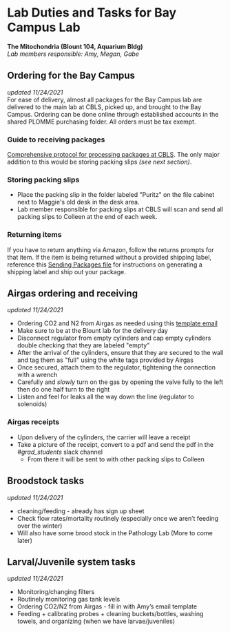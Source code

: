 # Lab Duties and Tasks for Bay Campus Lab
**The Mitochondria (Blount 104, Aquarium Bldg)**\
*Lab members responsible: Amy, Megan, Gabe*

## Ordering for the Bay Campus
*updated 11/24/2021*\
For ease of delivery, almost all packages for the Bay Campus lab are delivered to the main lab at CBLS, picked up, and brought to the Bay Campus.
Ordering can be done online through established accounts in the shared PLOMME purchasing folder. All orders must be tax exempt.
### Guide to receiving packages
[Comprehensive protocol for processing packages at CBLS](https://github.com/meschedl/PPP-Lab-Resources/blob/master/Protocols_and_Lab_Resources/Lab_Maintenance/Putting_Away_Packages.md). The only major addition to this would be storing packing slips *(see next section)*.
### Storing packing slips
* Place the packing slip in the folder labeled "Puritz" on the file cabinet next to Maggie's old desk in the desk area.
* Lab member responsible for packing slips at CBLS will scan and send all packing slips to Colleen at the end of each week.
### Returning items
If you have to return anything via Amazon, follow the returns prompts for that item. If the item is being returned without a provided shipping label, reference this [Sending Packages file](https://github.com/meschedl/PPP-Lab-Resources/blob/master/Protocols_and_Lab_Resources/Lab_Maintenance/Sending_Packages.md) for instructions on generating a shipping label and ship out your package.

## Airgas ordering and receiving
*updated 11/24/2021*
* Ordering CO2 and N2 from Airgas as needed using this [template email](Airgas_order.md)
* Make sure to be at the Blount lab for the delivery day
* Disconnect regulator from empty cylinders and cap empty cylinders double checking that they are labeled "empty"
* After the arrival of the cylinders, ensure that they are secured to the wall and tag them as "full" using the white tags provided by Airgas
* Once secured, attach them to the regulator, tightening the connection with a wrench
* Carefully and *slowly* turn on the gas by opening the valve fully to the left then do one half turn to the right
* Listen and feel for leaks all the way down the line (regulator to solenoids)
### Airgas receipts
* Upon delivery of the cylinders, the carrier will leave a receipt
* Take a picture of the receipt, convert to a pdf and send the pdf in the *#grad_students* slack channel
  * From there it will be sent to with other packing slips to Colleen

## Broodstock tasks
*updated 11/24/2021*
* cleaning/feeding - already has sign up sheet
* Check flow rates/mortality routinely (especially once we aren’t feeding over the winter)
* Will also have some brood stock in the Pathology Lab (More to come later)

## Larval/Juvenile system tasks
*updated 11/24/2021*
* Monitoring/changing filters
* Routinely monitoring gas tank levels
* Ordering CO2/N2 from Airgas - fill in with Amy’s email template
* Feeding + calibrating probes + cleaning buckets/bottles, washing towels, and organizing (when we have larvae/juveniles)
